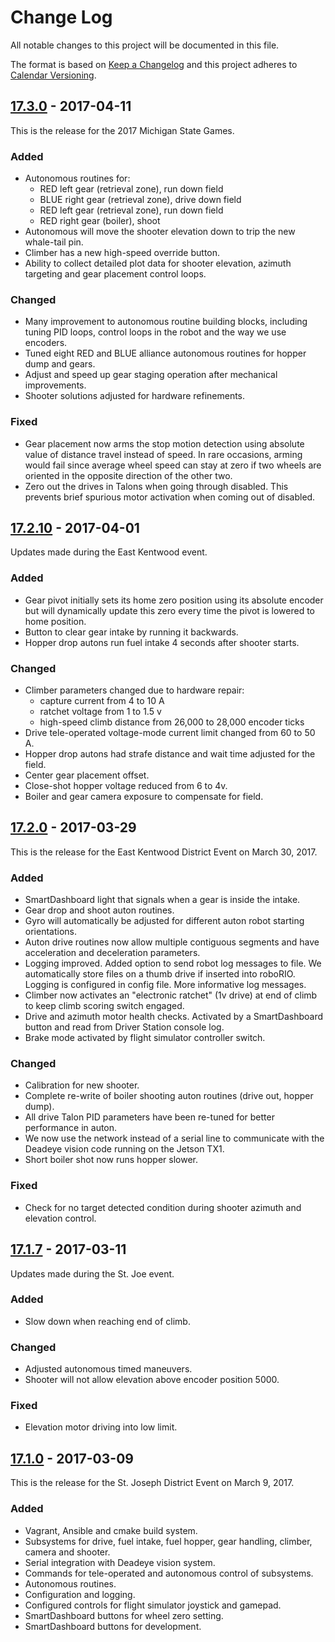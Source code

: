 # Change Log

All notable changes to this project will be documented in this file.

The format is based on [Keep a Changelog](http://keepachangelog.com/) and this project adheres to [Calendar Versioning](http://calver.org).

## [17.3.0] - 2017-04-11

This is the release for the 2017 Michigan State Games.

### Added

- Autonomous routines for:
  - RED left gear (retrieval zone), run down field
  - BLUE right gear (retrieval zone), drive down field
  - RED left gear (retrieval zone), run down field
  - RED right gear (boiler), shoot
- Autonomous will move the shooter elevation down to trip the new whale-tail pin.
- Climber has a new high-speed override button.
- Ability to collect detailed plot data for shooter elevation, azimuth targeting and gear placement control loops.

### Changed

- Many improvement to autonomous routine building blocks, including tuning PID loops, control loops in the robot and the way we use encoders.
- Tuned eight RED and BLUE alliance autonomous routines for hopper dump and gears.
- Adjust and speed up gear staging operation after mechanical improvements.
- Shooter solutions adjusted for hardware refinements.

### Fixed

- Gear placement now arms the stop motion detection using absolute value of distance travel instead of speed. In rare occasions, arming would fail since average wheel speed can stay at zero if two wheels are oriented in the opposite direction of the other two.
- Zero out the drives in Talons when going through disabled. This prevents brief spurious motor activation when coming out of disabled.

## [17.2.10] - 2017-04-01

Updates made during the East Kentwood event.

### Added

- Gear pivot initially sets its home zero position using its absolute encoder but will dynamically update this zero every time the pivot is lowered to home position.
- Button to clear gear intake by running it backwards.
- Hopper drop autons run fuel intake 4 seconds after shooter starts.

### Changed

- Climber parameters changed due to hardware repair:
    - capture current from 4 to 10 A
    - ratchet voltage from 1 to 1.5 v
    - high-speed climb distance from 26,000 to 28,000 encoder ticks
- Drive tele-operated voltage-mode current limit changed from 60 to 50 A.
- Hopper drop autons had strafe distance and wait time adjusted for the field.
- Center gear placement offset.
- Close-shot hopper voltage reduced from 6 to 4v.
- Boiler and gear camera exposure to compensate for field.

## [17.2.0] - 2017-03-29

This is the release for the East Kentwood District Event on March 30, 2017.

### Added

- SmartDashboard light that signals when a gear is inside the intake.
- Gear drop and shoot auton routines.
- Gyro will automatically be adjusted for different auton robot starting orientations.
- Auton drive routines now allow multiple contiguous segments and have acceleration and deceleration parameters.
- Logging improved. Added option to send robot log messages to file. We automatically store files on a thumb drive if inserted into roboRIO. Logging is configured in config file. More informative log messages.
- Climber now activates an "electronic ratchet" (1v drive) at end of climb to keep climb scoring switch engaged.
- Drive and azimuth motor health checks. Activated by a SmartDashboard button and read from Driver Station console log.
- Brake mode activated by flight simulator controller switch.

### Changed

- Calibration for new shooter.
- Complete re-write of boiler shooting auton routines (drive out, hopper dump).
- All drive Talon PID parameters have been re-tuned for better performance in auton.
- We now use the network instead of a serial line to communicate with the Deadeye vision code running on the Jetson TX1.
- Short boiler shot now runs hopper slower.

### Fixed

- Check for no target detected condition during shooter azimuth and elevation control.

## [17.1.7] - 2017-03-11

Updates made during the St. Joe event.

### Added

- Slow down when reaching end of climb.

### Changed

- Adjusted autonomous timed maneuvers.
- Shooter will not allow elevation above encoder position 5000.

### Fixed

- Elevation motor driving into low limit.

## [17.1.0] - 2017-03-09

This is the release for the St. Joseph District Event on March 9, 2017.

### Added

- Vagrant, Ansible and cmake build system.
- Subsystems for drive, fuel intake, fuel hopper, gear handling, climber, camera and shooter.
- Serial integration with Deadeye vision system.
- Commands for tele-operated and autonomous control of subsystems.
- Autonomous routines.
- Configuration and logging.
- Configured controls for flight simulator joystick and gamepad.
- SmartDashboard buttons for wheel zero setting.
- SmartDashboard buttons for development.

[17.1.0]: https://github.com/strykeforce/steamworks/compare/db95a39e1200b61adbb51dc9eabe4e147ffd2796...v17.1.0
[17.1.7]: https://github.com/strykeforce/steamworks/compare/v17.1.0...v17.1.7
[17.2.0]: https://github.com/strykeforce/steamworks/compare/v17.1.0...v17.2.0
[17.2.10]: https://github.com/strykeforce/steamworks/compare/v17.2.0...v17.2.10
[17.3.0]: https://github.com/strykeforce/steamworks/compare/v17.2.10...v17.3.0
[unreleased]: https://github.com/strykeforce/steamworks/compare/v17.1.7...develop
